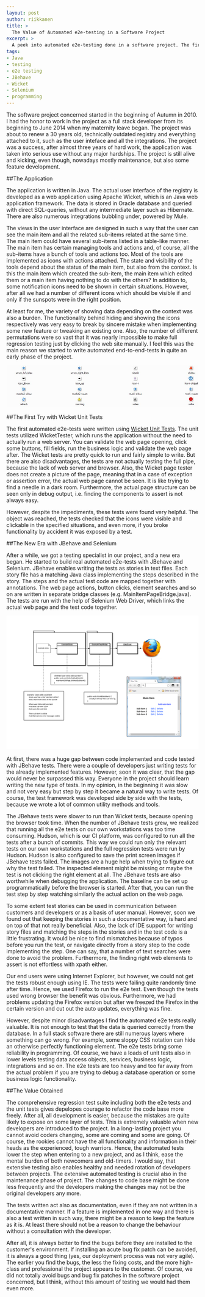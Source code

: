 ```yaml
---
layout: post
author: riikkanen
title: >
  The Value of Automated e2e-testing in a Software Project
excerpt: >
  A peek into automated e2e-testing done in a software project. The first try with Wicket Page Tester. The second and more sophisticated version with JBehave and Selenium.
tags:
- Java
- testing
- e2e testing
- JBehave
- Wicket
- Selenium
- programming
---
```


The software project concerned started in the beginning of Autumn in 2010. I had the honor to work in the project as a full stack developer from its beginning to June 2014 when my maternity leave began. The project was about to renew a 30 years old, technically outdated registry and everything attached to it, such as the user inteface and all the integrations. The project was a success, after almost three years of hard work, the application was taken into serious use without any major hardships. The project is still alive and kicking, even though, nowadays mostly maintenance, but also some feature development. 

##The Application

The application is written in Java. The actual user interface of the registry is developed as a web application using Apache Wicket, which is an Java web application framework. The data is stored in Oracle database and queried with direct SQL-queries, without any intermediate layer such as Hibernate. There are also numerous integrations bubbling under, powered by Mule. 

The views in the user interface are designed in such a way that the user can see the main item and all the related sub-items related at the same time. The main item could have several sub-items listed in a table-like manner. The main item has certain managing tools and actions and, of course, all the sub-items have a bunch of tools and actions too. Most of the tools are implemented as icons with actions attached. The state and visibility of the tools depend about the status of the main item, but also from the context. Is this the main item which created the sub-item, the main item which edited them or a main item having nothing to do with the others? In addition to, some notification icons need to be shown in certain situations. However, after all we had a number of different icons which should be visible if and only if the sunspots were in the right position. 

At least for me, the variety of showing data depending on the context was also a burden. The functionality behind hiding and showing the icons respectively was very easy to break by sincere mistake when implementing some new feature or tweaking an existing one. Also, the number of different permutations were so vast that it was nearly impossible to make full regression testing just by clicking the web site manually. I feel this was the main reason we started to write automated end-to-end-tests in quite an early phase of the project.

![A bunch of icons](/img/value-of-e2e-testing/ikonit.JPG)

##The First Try with Wicket Unit Tests

The first automated e2e-tests were written using [Wicket Unit Tests](https://cwiki.apache.org/confluence/display/WICKET/Unit+Test). The unit tests utilized WicketTester, which runs the application without the need to actually run a web server. You can validate the web page opening, click some buttons, fill fields, run the business logic and validate the web page after. The Wicket tests are pretty quick to run and fairly simple to write. But there are also disadvantages, the tests are not actually testing the full pipe, because the lack of web server and browser. Also, the Wicket page tester does not create a picture of the page, meaning that in a case of exception or assertion error, the actual web page cannot be seen. It is like trying to find a needle in a dark room. Furthermore, the actual page structure can be seen only in debug output, i.e. finding the components to assert is not always easy. 

However, despite the impediments, these tests were found very helpful. The object was reached, the tests checked that the icons were visible and clickable in the specified situations, and even more, if you broke functionality by accident it was exposed by a test.

##The New Era with JBehave and Selenium

After a while, we got a testing specialist in our project, and a new era began. He started to build real automated e2e-tests with JBehave and Selenium. JBehave enables writing the tests as stories in text files. Each story file has a matching Java class implementing the steps described in the story. The steps and the actual test code are mapped together with annotations. The web page actions, button clicks, element searches and so on are written in separate bridge classes (e.g. MainItemPageBridge.java). The tests are run with the help of Selenium Web Driver, which links the actual web page and the test code together.

![An example of JBehave and Selenium in action](/img/value-of-e2e-testing/jbehave.png)

At first, there was a huge gap between code implemented and code tested with JBehave tests. There were a couple of developers just writing tests for the already implemented features. However, soon it was clear, that the gap would never be surpassed this way. Everyone in the project should learn writing the new type of tests. In my opinion, in the beginning it was slow and not very easy but step by step it became a natural way to write tests. Of course, the test framework was developed side by side with the tests, because we wrote a lot of common utility methods and tools.

The JBehave tests were slower to run than Wicket tests, because opening the browser took time. When the number of JBehave tests grew, we realized that running all the e2e tests on our own workstations was too time consuming. Hudson, which is our CI platform, was configured to run all the tests after a bunch of commits. This way we could run only the relevant tests on our own workstations and the full regression tests were run by Hudson. Hudson is also configured to save the print screen images if JBehave tests failed. The images are a huge help when trying to figure out why the test failed. The inspected element might be missing or maybe the test is not clicking the right element at all. The JBehave tests are also worthwhile when debugging the application. The baseline can be set up programmatically before the browser is started. After that, you can run the test step by step watching similarly the actual action on the web page.

To some extent test stories can be used in communication between customers and developers or as a basis of user manual. However, soon we found out that keeping the stories in such a documentative way, is hard and on top of that not really beneficial. Also, the lack of IDE support for writing story files and matching the steps in the stories and in the test code is a little frustrating. It would be nice to find mismatches because of typos before you run the test, or navigate directly from a story step to the code implementing the step. One can say, that a number of text searches were done to avoid the problem. Furthermore, the finding right web elements to assert is not effortless with xpath either.

Our end users were using Internet Explorer, but however, we could not get the tests robust enough using IE. The tests were failing quite randomly time after time. Hence, we used Firefox to run the e2e test. Even though the tests used wrong browser the benefit was obvious. Furthermore, we had problems updating the Firefox version but after we freezed the Firefox in the certain version and cut out the auto updates, everything was fine.

However, despite minor disadvantages I find the automated e2e tests really valuable. It is not enough to test that the data is queried correctly from the database. In a full stack software there are still numerous layers where something can go wrong. For example, some sloppy CSS notation can hide an otherwise perfectly functioning element. The e2e tests bring some reliability in programming. Of course, we have a loads of unit tests also in lower levels testing data access objects, services, business logic, integrations and so on. The e2e tests are too heavy and too far away from the actual problem if you are trying to debug a database operation or some business logic functionality.

##The Value Obtained

The comprehensive regression test suite including both the e2e tests and the unit tests gives depelopes courage to refactor the code base more freely. After all, all development is easier, because the mistakes are quite likely to expose on some layer of tests. This is extremely valuable when new developers are introduced to the project. In a long-lasting project you cannot avoid coders changing, some are coming and some are going. Of course, the rookies cannot have the all functionality and information in their heads as the experienced, tough warriors. Hence, the automated tests lower the step when entering to a new project, and as I think, ease the mental burden of both newcomers and old-timers. I would say, that extensive testing also enables healthy and needed rotation of developers between projects. The extensive automated testing is crucial also in the maintenance phase of project. The changes to code base might be done less frequently and the developers making the changes may not be the original developers any more.

The tests written act also as documentation, even if they are not written in a documentative manner. If a feature is implemented in one way and there is also a test written in such way, there might be a reason to keep the feature as it is. At least there should not be a reason to change the behaviour without a consultation with the developer.

After all, it is always better to find the bugs before they are installed to the customer's environment. If installing an acute bug fix patch can be avoided, it is always a good thing (yes, our deployment process was not very agile). The earlier you find the bugs, the less the fixing costs, and the more high-class and professional the project appears to the customer. Of course, we did not totally avoid bugs and bug fix patches in the software project concerned, but I think, without this amount of testing we would had them even more.